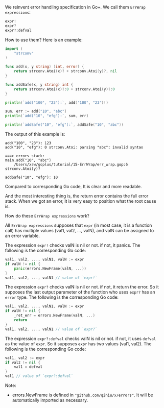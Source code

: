 We reinvent error handling specification in Go+. We call them `ErrWrap expressions`:

```go
expr!
expr?
expr?:defval
```

How to use them? Here is an example:

```go
import (
	"strconv"
)

func add(x, y string) (int, error) {
	return strconv.Atoi(x)? + strconv.Atoi(y)?, nil
}

func addSafe(x, y string) int {
	return strconv.Atoi(x)?:0 + strconv.Atoi(y)?:0
}

println(`add("100", "23"):`, add("100", "23")!)

sum, err := add("10", "abc")
println(`add("10", "efg"):`, sum, err)

println(`addSafe("10", "efg"):`, addSafe("10", "abc"))
```

The output of this example is:

```
add("100", "23"): 123
add("10", "efg"): 0 strconv.Atoi: parsing "abc": invalid syntax

===> errors stack:
main.add("10", "abc")
	/Users/xsw/goplus/tutorial/15-ErrWrap/err_wrap.gop:6 strconv.Atoi(y)?

addSafe("10", "efg"): 10
```

Compared to corresponding Go code, It is clear and more readable.

And the most interesting thing is, the return error contains the full error stack. When we got an error, it is very easy to position what the root cause is.

How do these `ErrWrap expressions` work?

All `ErrWrap expressions` supposes that `expr` (in most case, it is a function call) has multiple values (val1, val2, ..., valN), and valN can be assigned to an error variable.

The expression `expr!` checks valN is nil or not. if not, it panics. The following is the corresponding Go code:

```go
val1, val2, ..., valN1, valN := expr
if valN != nil {
    panic(errors.NewFrame(valN, ...))
}
val1, val2, ..., valN1 // value of `expr!`
```

The expression `expr?` checks valN is nil or not. if not, it return the error. So it supposes the last output parameter of the function who uses `expr?` has an `error` type. The following is the corresponding Go code:

```go
val1, val2, ..., valN1, valN := expr
if valN != nil {
    _ret_err = errors.NewFrame(valN, ...)
    return
}
val1, val2, ..., valN1 // value of `expr?`
```

The expression `expr?:defval` checks valN is nil or not. if not, it uses `defval` as the value of `expr`. So it supposes `expr` has two values (val1, val2). The following is the corresponding Go code:

```go
val1, val2 := expr
if val2 != nil {
    val1 = defval
}
val1 // value of `expr?:defval`
```

Note:

* errors.NewFrame is defined in `"github.com/qiniu/x/errors"`. It will be automatically imported as necessary.
